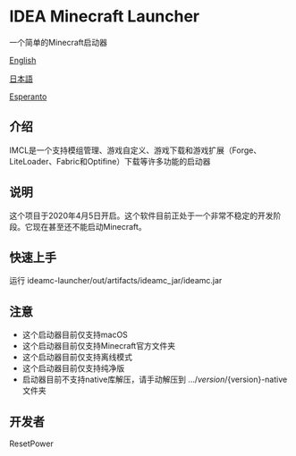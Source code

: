 # IDEA Minecraft Launcher
一个简单的Minecraft启动器

[English](README.md)

[日本語](README_ja.md)

[Esperanto](README_eo.md)
## 介绍
IMCL是一个支持模组管理、游戏自定义、游戏下载和游戏扩展（Forge、LiteLoader、Fabric和Optifine）下载等许多功能的启动器
## 说明
这个项目于2020年4月5日开启。这个软件目前正处于一个非常不稳定的开发阶段。它现在甚至还不能启动Minecraft。
## 快速上手
运行 ideamc-launcher/out/artifacts/ideamc_jar/ideamc.jar
## 注意
- 这个启动器目前仅支持macOS
- 这个启动器目前仅支持Minecraft官方文件夹
- 这个启动器目前仅支持离线模式
- 这个启动器目前仅支持纯净版
- 启动器目前不支持native库解压，请手动解压到 .../${version}/${version}-native 文件夹
## 开发者
ResetPower